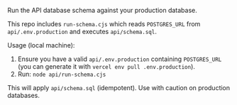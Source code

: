 Run the API database schema against your production database.

This repo includes `run-schema.cjs` which reads `POSTGRES_URL` from `api/.env.production` and executes `api/schema.sql`.

Usage (local machine):

1. Ensure you have a valid `api/.env.production` containing `POSTGRES_URL` (you can generate it with `vercel env pull .env.production`).
2. Run: `node api/run-schema.cjs`

This will apply `api/schema.sql` (idempotent). Use with caution on production databases.
